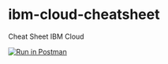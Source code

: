 # ibm-cloud-cheatsheet
Cheat Sheet IBM Cloud

[![Run in Postman](https://run.pstmn.io/button.svg)](https://app.getpostman.com/run-collection/29f5906f4504ad772da9)